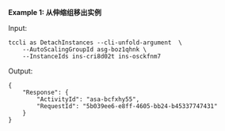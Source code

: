 **Example 1: 从伸缩组移出实例**



Input: 

```
tccli as DetachInstances --cli-unfold-argument  \
    --AutoScalingGroupId asg-boz1qhnk \
    --InstanceIds ins-cri8d02t ins-osckfnm7
```

Output: 
```
{
    "Response": {
        "ActivityId": "asa-bcfxhy55",
        "RequestId": "5b039ee6-e8ff-4605-bb24-b45337747431"
    }
}
```

